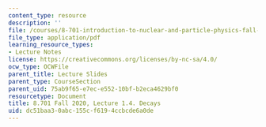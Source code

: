 ```yaml
---
content_type: resource
description: ''
file: /courses/8-701-introduction-to-nuclear-and-particle-physics-fall-2020/dc51baa30abc155cf6194ccbcde6a0de_MIT8_701f20_lec1.4.pdf
file_type: application/pdf
learning_resource_types:
- Lecture Notes
license: https://creativecommons.org/licenses/by-nc-sa/4.0/
ocw_type: OCWFile
parent_title: Lecture Slides
parent_type: CourseSection
parent_uid: 75ab9f65-e7ec-e552-10bf-b2eca4629bf0
resourcetype: Document
title: 8.701 Fall 2020, Lecture 1.4. Decays
uid: dc51baa3-0abc-155c-f619-4ccbcde6a0de
---
```


